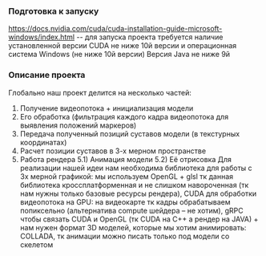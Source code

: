 ### Подготовка к запуску
 https://docs.nvidia.com/cuda/cuda-installation-guide-microsoft-windows/index.html -- для запуска проекта требуется наличие установленной версии CUDA не ниже 10й версии и операционная система Windows (не ниже 10й версии)
Версия Java не ниже 9й
### Описание проекта
Глобально наш проект делится на несколько частей:
1) Получение видеопотока + инициализация модели
2) Его обработка (фильтрация каждого кадра видеопотока для выявления положений маркеров)
3) Передача полученный позиций суставов модели (в текстурных координатах)
4) Расчет позиции суставов в 3-х мерном пространстве
5) Работа рендера
  5.1) Анимация модели
  5.2) Её отрисовка
Для реализации нашей идеи нам необходима библиотека для работы с 3х мерной графикой: мы используем OpenGL + glsl тк данная библиотека кроссплатформенная и не слишком навороченная (тк нам нужны только базовые ресурсы рендера), CUDA для обработки видеопотока на GPU: на видеокарте тк кадры обрабатываем попиксельно (альтернатива compute шейдера – не хотим), gRPC чтобы связать CUDA и OpenGL (тк CUDA на C++ а рендер на JAVA) + нам нужен формат 3D моделей, которые мы хотим анимировать: COLLADA, тк анимации можно писать только под модели со скелетом